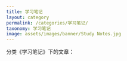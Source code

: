 ```yaml
---
title: 学习笔记
layout: category
permalink: /categories/学习笔记/
taxonomy: 学习笔记
image: assets/images/banner/Study Notes.jpg
---
```


分类《学习笔记》下的文章：
